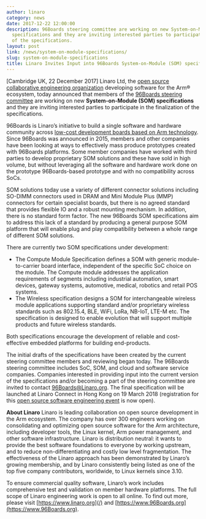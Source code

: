 ```yaml
---
author: linaro
category: news
date: 2017-12-22 12:00:00
description: 96Boards steering committee are working on new System-on-Module (SOM)
  specifications and they are inviting interested parties to participate in the finalization
  of the specifications.
layout: post
link: /news/system-on-module-specifications/
slug: system-on-module-specifications
title: Linaro Invites Input into 96Boards System-on-Module (SOM) specifications
---
```


[Cambridge UK, 22 December 2017] Linaro Ltd, the [open source collaborative engineering organization](/) developing software for the Arm® ecosystem, today announced that members of the [96Boards steering committee](https://www.96boards.org/about/) are working on new **System-on-Module (SOM) specifications** and they are inviting interested parties to participate in the finalization of the specifications.

96Boards is Linaro’s initiative to build a single software and hardware community across [low-cost development boards based on Arm technology](https://www.96boards.org/). Since 96Boards was announced in 2015, members and other companies have been looking at ways to effectively mass produce prototypes created with 96Boards platforms. Some member companies have worked with third parties to develop proprietary SOM solutions and these have sold in high volume, but without leveraging all the software and hardware work done on the prototype 96Boards-based prototype and with no compatibility across SoCs.

SOM solutions today use a variety of different connector solutions including SO-DIMM connectors used in DRAM and Mini Module Plus (MMP) connectors for certain specialist boards, but there is no agreed standard that provides flexible IO and a robust mounting mechanism. In addition, there is no standard form factor. The new 96Boards SOM specifications aim to address this lack of a standard by producing a general purpose SOM platform that will enable plug and play compatibility between a whole range of different SOM solutions.

There are currently two SOM specifications under development:

- The Compute Module Specification defines a SOM with generic module-to-carrier board interface, independent of the specific SoC choice on the module. The Compute module addresses the application requirements of segments including industrial automation, smart devices, gateway systems, automotive, medical, robotics and retail POS systems.
- The Wireless specification designs a SOM for interchangeable wireless module applications supporting standard and/or proprietary wireless standards such as 802.15.4, BLE, WiFi, LoRa, NB-IoT, LTE-M etc. The specification is designed to enable evolution that will support multiple products and future wireless standards.

Both specifications encourage the development of reliable and cost-effective embedded platforms for building end-products.

The initial drafts of the specifications have been created by the current steering committee members and reviewing began today. The 96Boards steering committee includes SoC, SOM, and cloud and software service companies. Companies interested in providing input into the current version of the specifications and/or becoming a part of the steering committee are invited to contact [96Boards@Linaro.org](mailto:96Boards@Linaro.org). The final specification will be launched at Linaro Connect in Hong Kong on 19 March 2018 (registration for this [open source software engineering event](https://connect.linaro.org/) is now open).

**About Linaro**
Linaro is leading collaboration on open source development in the Arm ecosystem. The company has over 300 engineers working on consolidating and optimizing open source software for the Arm architecture, including developer tools, the Linux kernel, Arm power management, and other software infrastructure. Linaro is distribution neutral: it wants to provide the best software foundations to everyone by working upstream, and to reduce non-differentiating and costly low level fragmentation. The effectiveness of the Linaro approach has been demonstrated by Linaro’s growing membership, and by Linaro consistently being listed as one of the top five company contributors, worldwide, to Linux kernels since 3.10.

To ensure commercial quality software, Linaro’s work includes comprehensive test and validation on member hardware platforms. The full scope of Linaro engineering work is open to all online. To find out more, please visit [https://www.linaro.org](/) and [https://www.96Boards.org](https://www.96Boards.org).